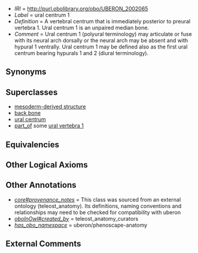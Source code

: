  * *IRI* = http://purl.obolibrary.org/obo/UBERON_2002065
 * *Label* = ural centrum 1
 * *Definition* = A vertebral centrum that is immediately posterior to preural vertebra 1. Ural centrum 1 is an unpaired median bone.
 * *Comment* = Ural centrum 1 (polyural terminology) may articulate or fuse with its neural arch dorsally or the neural arch may be absent and with hypural 1 ventrally. Ural centrum 1 may be defined also as the first ural centrum bearing hypurals 1 and 2 (diural terminology).

## Synonyms


## Superclasses

 * [mesoderm-derived structure](../../UBERON/20/UBERON_0004120.md)
 * [back bone](../../UBERON/47/UBERON_0004247.md)
 * [ural centrum](../../UBERON/85/UBERON_2002085.md)
 * [part_of](../../BFO/50/BFO_0000050.md) some [ural vertebra 1](../../UBERON/63/UBERON_2002163.md)

## Equivalencies


## Other Logical Axioms


## Other Annotations

 * *[core#provenance_notes](../../core#provenance/es/core#provenance_notes.md)* = This class was sourced from an external ontology (teleost_anatomy). Its definitions, naming conventions and relationships may need to be checked for compatibility with uberon
 * *[oboInOwl#created_by](../../oboInOwl#created/by/oboInOwl#created_by.md)* = teleost_anatomy_curators
 * *[has_obo_namespace](../../ce/oboInOwl#hasOBONamespace.md)* = uberon/phenoscape-anatomy

## External Comments

